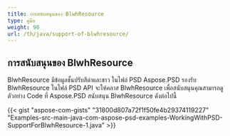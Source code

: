 ```yaml
---
title: การสนับสนุนของ BlwhResource
type: คู่มือ
weight: 90
url: /th/java/support-of-blwhresource/
---
```


## **การสนับสนุนของ BlwhResource**
BlwhResource มีข้อมูลชั้นปรับสีดำและขาว ในไฟล์ PSD  Aspose.PSD รองรับ BlwhResource ในไฟล์ PSD  API จะให้คลาส BlwhResource เพื่อสนับสนุนคุณสามารถดูตัวอย่าง Code ที่ Aspose.PSD สนับสนุน BlwhResource ดังต่อไปนี้

{{< gist "aspose-com-gists" "31800d807a72f1f50fe4b29374119227" "Examples-src-main-java-com-aspose-psd-examples-WorkingWithPSD-SupportForBlwhResource-1.java" >}}
